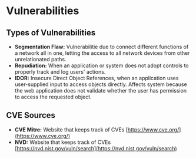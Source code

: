 # Vulnerabilities

## Types of Vulnerabilities

* **Segmentation Flaw:** Vulnerabilitie due to connect different functions of a network all in one, letting the access to all network devices from other unrelationated paths.
* **Repudiation:** When an application or system does not adopt controls to properly track and log users' actions.
* **IDOR:** Insecure Direct Object References, when an application uses user-supplied input to access objects directly. Affects system because the web application does not validate whether the user has permission to access the requested object.

## CVE Sources

* **CVE Mitre:** Website that keeps track of CVEs [https://www.cve.org/](https://www.cve.org/)
* **NVD:** Website that keeps track of CVEs [https://nvd.nist.gov/vuln/search](https://nvd.nist.gov/vuln/search)
